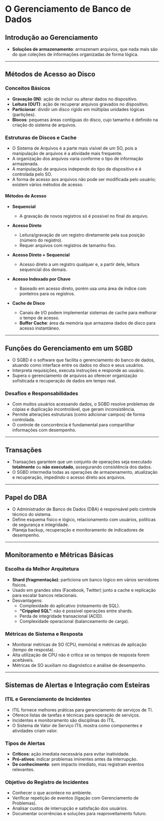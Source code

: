 # O Gerenciamento de Banco de Dados

## Introdução ao Gerenciamento

- **Soluções de armazenamento**: armazenam arquivos, que nada mais são do que coleções de informações organizadas de forma lógica.

---

## Métodos de Acesso ao Disco

### Conceitos Básicos

- **Gravação (IN)**: ação de incluir ou alterar dados no dispositivo.  
- **Leitura (OUT)**: ação de recuperar arquivos gravados no dispositivo.  
- **Particionar**: dividir um disco rígido em múltiplas unidades lógicas (partições).  
- **Blocos**: pequenas áreas contíguas do disco, cujo tamanho é definido na criação do sistema de arquivos.

### Estruturas de Discos e Cache

- O Sistema de Arquivos é a parte mais visível de um SO, pois a manipulação de arquivos é a atividade mais frequente.  
- A organização dos arquivos varia conforme o tipo de informação armazenada.  
- A manipulação de arquivos independe do tipo de dispositivo e é controlada pelo SO.  
- A forma de acesso aos arquivos não pode ser modificada pelo usuário; existem vários métodos de acesso.

#### Métodos de Acesso

- **Sequencial**  
  - A gravação de novos registros só é possível no final do arquivo.

- **Acesso Direto**  
  - Leitura/gravação de um registro diretamente pela sua posição (número do registro).  
  - Requer arquivos com registros de tamanho fixo.

- **Acesso Direto + Sequencial**  
  - Acesso direto a um registro qualquer e, a partir dele, leitura sequencial dos demais.

- **Acesso Indexado por Chave**  
  - Baseado em acesso direto, porém usa uma área de índice com ponteiros para os registros.

- **Cache de Disco**  
  - Canais de I/O podem implementar sistemas de cache para melhorar o tempo de acesso.  
  - **Buffer Cache**: área da memória que armazena dados de disco para acesso instantâneo.

---

## Funções do Gerenciamento em um SGBD

- O SGBD é o software que facilita o gerenciamento do banco de dados, atuando como interface entre os dados no disco e seus usuários.  
- Interpreta requisições, executa instruções e responde ao usuário.  
- Supera o gerenciamento de arquivos ao oferecer organização sofisticada e recuperação de dados em tempo real.

### Desafios e Responsabilidades

- Com muitos usuários acessando dados, o SGBD resolve problemas de cópias e duplicação incontrolável, que geram inconsistência.  
- Permite alterações estruturais (como adicionar campos) de forma controlada.  
- O controle de concorrência é fundamental para compartilhar informações com desempenho.

---

## Transações

- Transações garantem que um conjunto de operações seja executado **totalmente** ou **não executado**, assegurando consistência dos dados.  
- O SGBD intermedia todas as operações de armazenamento, atualização e recuperação, impedindo o acesso direto aos arquivos.

---

## Papel do DBA

- O Administrador de Banco de Dados (DBA) é responsável pelo controle técnico do sistema.  
- Define esquema físico e lógico, relacionamento com usuários, políticas de segurança e integridade.  
- Planeja backup, recuperação e monitoramento de indicadores de desempenho.

---

## Monitoramento e Métricas Básicas

### Escolha da Melhor Arquitetura

- **Shard (fragmentação)**: particiona um banco lógico em vários servidores físicos.  
- Usado em grandes sites (Facebook, Twitter) junto a cache e replicação para escalar bancos relacionais.  
- Desvantagens:
  - Complexidade do aplicativo (roteamento de SQL).  
  - **“Crippled SQL”**: não é possível operações entre shards.  
  - Perda de integridade transacional (ACID).  
  - Complexidade operacional (balanceamento de carga).

### Métricas de Sistema e Resposta

- Monitorar métricas de SO (CPU, memória) e métricas de aplicação (tempo de resposta).  
- Alta utilização de CPU não é crítica se os tempos de resposta forem aceitáveis.  
- Métricas de SO auxiliam no diagnóstico e análise de desempenho.

---

## Sistemas de Alertas e Integração com Esteiras

### ITIL e Gerenciamento de Incidentes

- ITIL fornece melhores práticas para gerenciamento de serviços de TI.  
- Oferece listas de tarefas e técnicas para operação de serviços.  
- Incidentes e monitoramento são disciplinas do ITIL.  
- O Sistema de Valor de Serviço ITIL mostra como componentes e atividades criam valor.

### Tipos de Alertas

- **Críticos**: ação imediata necessária para evitar inatividade.  
- **Pró-ativos**: indicar problemas iminentes antes da interrupção.  
- **De conhecimento**: sem impacto imediato, mas registram eventos relevantes.

### Objetivo do Registro de Incidentes

- Conhecer o que acontece no ambiente.  
- Verificar repetição de eventos (ligação com Gerenciamento de Problemas).  
- Analisar custos de interrupção e satisfação dos usuários.  
- Documentar ocorrências e soluções para reaproveitamento futuro.
```
